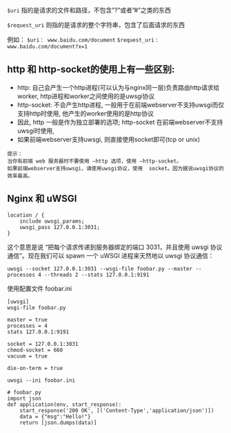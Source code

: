 

`$uri` 指的是请求的文件和路径，不包含”?”或者”#”之类的东西

`$request_uri` 则指的是请求的整个字符串，包含了后面请求的东西

例如： 
``$uri： www.baidu.com/document``
``$request_uri： www.baidu.com/document?x=1``

## http 和 http-socket的使用上有一些区别:

- http: 自己会产生一个http进程(可以认为与nginx同一层)负责路由http请求给worker, http进程和worker之间使用的是uwsgi协议
- http-socket: 不会产生http进程, 一般用于在前端webserver不支持uwsgi而仅支持http时使用, 他产生的worker使用的是http协议
- 因此, http 一般是作为独立部署的选项; http-socket 在前端webserver不支持uwsgi时使用,
- 如果前端webserver支持uwsgi, 则直接使用socket即可(tcp or unix)

```
提示：
当你有前端 web 服务器时不要使用 –http 选项，使用 –http-socket。
如果前端webserver支持uwsgi，请使用uwsgi协议，使用  socket。因为据说uwsgi协议的效率最高。
```

## Nginx  和  uWSGI

```
location / {
    include uwsgi_params;
    uwsgi_pass 127.0.0.1:3031;
}
```

这个意思是说 “把每个请求传递到服务器绑定的端口 3031，并且使用 uwsgi 协议通信”。现在我们可以 spawn 一个 uWSGI 进程来天然地以 uwsgi 协议通信：

```
uwsgi --socket 127.0.0.1:3031 --wsgi-file foobar.py --master --processes 4 --threads 2 --stats 127.0.0.1:9191

```

使用配置文件  foobar.ini

```
[uwsgi] 
wsgi-file foobar.py
 
master = true   
processes = 4
stats 127.0.0.1:9191
 
socket = 127.0.0.1:3031 
chmod-socket = 660   
vacuum = true 
 
die-on-term = true
```

``uwsgi --ini foobar.ini``

```
# foobar.py
import json
def application(env, start_response):
    start_response('200 OK', [('Content-Type','application/json')])
    data = {"msg":"Hello!"}
    return [json.dumps(data)]
```



